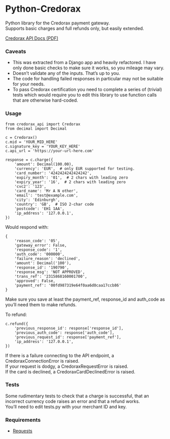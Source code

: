 # Python-Credorax

Python library for the Credorax payment gateway.  
Supports basic charges and full refunds only, but easily extended.

[Credorax API Docs (PDF)](https://base2.credorax.com/intenv/service/pdf)

### Caveats
- This was extracted from a Django app and heavily refactored. I have only done basic checks to make sure it works, so you mileage may vary.  
- Doesn’t validate any of the inputs. That’s up to you.  
- The code for handling failed responses in particular may not be suitable for your needs.  
- To pass Credorax certification you need to complete a series of (trivial) tests which would require you to edit this library to use function calls that are otherwise hard-coded.

### Usage
	from credorax_api import Credorax
	from decimal import Decimal
	
	c = Credorax()
	c.mid = 'YOUR_MID_HERE'
	c.signature_key = 'YOUR_KEY_HERE'
	c.api_url = 'https://your-url-here.com'

	response = c.charge({
		'amount': Decimal(100.00),
		'currency': 'EUR',  # only EUR supported for testing.
		'card_number': '4242424242424242',
		'expiry_month': '01',  # 2 chars with leading zero
		'expiry_year': '16',  # 2 chars with leading zero
		'cvc2': '123',
		'card_name': 'Mr A N other',
		'email': 'test@example.com',
		'city': 'Edinburgh',
		'country': 'GB',  # ISO 2-char code
		'postcode': 'EH1 1AA',
		'ip_address': '127.0.0.1',
	})

Would respond with:

	{
		'reason_code': '05',
		'gateway_error': False,
		'response_code': '1',
		'auth_code': '000000',
		'failure_reason': 'declined',
		'amount': Decimal('100'),
		'response_id': '190790',
		'response_msg': 'NOT APPROVED',
		'trans_ref': '2315868160001700',
		'approved': False,
		'payment_ref': '00fd987319e64f0aa6d0caa17ccb86'
	}

Make sure you save at least the payment\_ref, response\_id and auth\_code as you’ll need them to make refunds.

To refund:

	c.refund({
		'previous_response_id': response['response_id'],
		'previous_auth_code': response['auth_code'],
		'previous_request_id': response['payment_ref'],
		'ip_address': '127.0.0.1',
	})

If there is a failure connecting to the API endpoint, a CredoraxConnectionError is raised.  
If your request is dodgy, a CredoraxRequestError is raised.  
If the card is declined, a CredoraxCardDeclinedError is raised.
	
### Tests

Some rudimentary tests to check that a charge is successful, that an incorrect currency code raises an error and that a refund works.  
You’ll need to edit tests.py with your merchant ID and key.

### Requirements
- [Requests](http://docs.python-requests.org/en/latest/index.html)